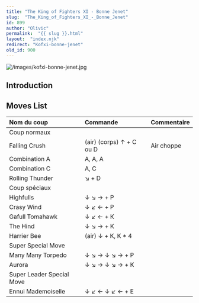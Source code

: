 ```yaml
---
title: "The King of Fighters XI - Bonne Jenet"
slug:  "The_King_of_Fighters_XI_-_Bonne_Jenet"
id: 899
author: "Olivic"
permalink:  "{{ slug }}.html"
layout:  "index.njk"
redirect: "Kofxi-bonne-jenet"
old_id: 900
---
```


![](/images/kofxi-bonne-jenet.jpg "/images/kofxi-bonne-jenet.jpg")

## Introduction

## Moves List

| Nom du coup               | Commande                 | Commentaire |
|:--------------------------|:-------------------------|:------------|
| Coup normaux              |                          |             |
| Falling Crush             | (air) (corps) ↑ + C ou D | Air choppe  |
| Combination A             | A, A, A                  |             |
| Combination C             | A, C                     |             |
| Rolling Thunder           | ↘ + D                    |             |
| Coup spéciaux             |                          |             |
| Highfulls                 | ↓ ↘ → + P                |             |
| Crasy Wind                | ↓ ↙ ← + P                |             |
| Gafull Tomahawk           | ↓ ↙ ← + K                |             |
| The Hind                  | ↓ ↘ → + K                |             |
| Harrier Bee               | (air) ↓ + K, K \* 4      |             |
| Super Special Move        |                          |             |
| Many Many Torpedo         | ↓ ↘ → ↓ ↘ → + P          |             |
| Aurora                    | ↓ ↘ → ↓ ↘ → + K          |             |
| Super Leader Special Move |                          |             |
| Ennui Mademoiselle        | ↓ ↙ ← ↓ ↙ ← + E          |             |
